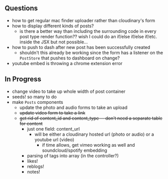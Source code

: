 ## Questions

- how to get regular mac finder uploader rather than cloudinary's form
- how to display different kinds of posts?
  - is there a better way than including the surrounding code in every post type render function?? wish I could do an if/else if/else if/etc. inside the JSX but not possible...
- how to push to dash after new post has been successfully created
  - shouldn't this already be working since the form has a listener on the `PostStore` that pushes to dashboard on change?
- youtube embed is throwing a chrome extension error


## In Progress

- change video to take up whole width of post container
- seeds! so many to do
- make `Posts` components
  - update the photo and audio forms to take an upload
  - ~~update video form to take a link~~
  - ~~get rid of content_id and content_type -- don't need a separate table for content~~
    - just one field: content_url
      - will be either a cloudinary hosted url (photo or audio) or a youtube url (video)
        - if time allows, get vimeo working as well and soundcloud/spotify embedding
    - parsing of tags into array (in the controller?)
    - likes!
    - reblogs!
    - notes!
